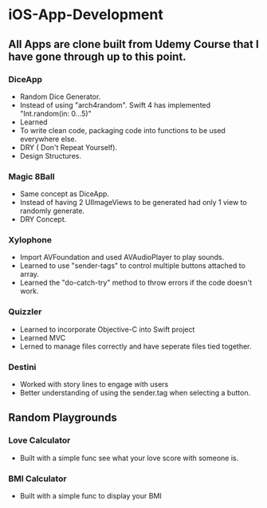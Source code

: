 # iOS-App-Development

## All Apps are clone built from Udemy Course that I have gone through up to this point.

### DiceApp
- Random Dice Generator.
- Instead of using "arch4random". Swift 4 has implemented "Int.random(in: 0...5)"
- Learned
 - To write clean code, packaging code into functions to be used everywhere else. 
 - DRY ( Don't Repeat Yourself).
 - Design Structures.

### Magic 8Ball
- Same concept as DiceApp.
- Instead of having 2 UIImageViews to be generated had only 1 view to randomly generate. 
- DRY Concept.

### Xylophone
- Import AVFoundation and used AVAudioPlayer to play sounds.
- Learned to use "sender-tags" to control multiple buttons attached to array.
- Learned the "do-catch-try" method to throw errors if the code doesn't work.

### Quizzler
- Learned to incorporate Objective-C into Swift project
- Learned MVC
- Lerned to manage files correctly and have seperate files tied together.

### Destini
- Worked with story lines to engage with users
- Better understanding of using the sender.tag when selecting a button.

## Random Playgrounds

### Love Calculator
- Built with a simple func see what your love score with someone is.

### BMI Calculator
- Built with a simple func to display your BMI
